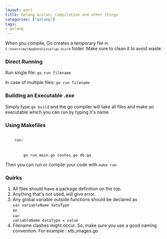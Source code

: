 ```yaml
---
layout: post
title: Golang &colon; Compilation and other things
categories: ["golang"]
tags:
- golang
---
```



When you compile, Go creates a temporary file in <code>`C:\Users\me\AppData\Local\go-build`</code> folder. Make sure to clean it to avoid waste.


### Direct Running

Run single file:
<code>go run filename</code>

In case of multiple files:
<code>go run filename</code>

### Building an Executable .exe

Simply type <code>go build</code>
and the go compiler will take all files and make an executable which you can run by typing it's name.

### Using Makefiles
<code>
	run:
</code><br>&nbsp;&nbsp;&nbsp;&nbsp;
<code>
		go run main.go routes.go db.go 
</code>

Then you can run or compile your code with 
<code>make run</code>


### Quirks

1. All files should have a package definition on the top. 
2. Anything that's not used, will give error.
3. Any global variable outside functions should be declared as <br><code>var variableName dataType</code><br> or <br><code>var variableName dataType = value</code> 
4. Filename clashes might occur. So, make sure you use a good naming convention. For example : stb_images.go